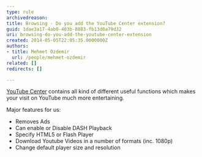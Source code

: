 ```yaml
---
type: rule
archivedreason: 
title: Browsing - Do you add the YouTube Center extension?
guid: 1dae3a17-4ab0-403b-8883-fb13d0a79d32
uri: browsing-do-you-add-the-youtube-center-extension
created: 2014-05-05T22:05:35.0000000Z
authors:
- title: Mehmet Ozdemir
  url: /people/mehmet-ozdemir
related: []
redirects: []

---
```


[YouTube Center](https&#58;//github.com/YePpHa/YouTubeCenter/wiki)  contains all kind of different useful functions which makes your visit on YouTube much more entertaining.

<!--endintro-->

Major features for us:

* Removes Ads
* Can enable or Disable DASH Playback
* Specify HTML5 or Flash Player
* Download Youtube Videos in a number of formats (inc. 1080p)
* Change default player size and resolution
